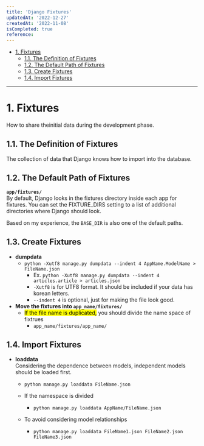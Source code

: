 ```yaml
---
title: 'Django Fixtures'
updatedAt: '2022-12-27'
createdAt: '2022-11-08'
isCompleted: true
reference:
---
```


- [1. Fixtures](#1-fixtures)
  - [1.1. The Definition of Fixtures](#11-the-definition-of-fixtures)
  - [1.2. The Default Path of Fixtures](#12-the-default-path-of-fixtures)
  - [1.3. Create Fixtures](#13-create-fixtures)
  - [1.4. Import Fixtures](#14-import-fixtures)

---

# 1. Fixtures

How to share theinitial data during the development phase.

## 1.1. The Definition of Fixtures

The collection of data that Django knows how to import into the database.

## 1.2. The Default Path of Fixtures

**`app/fixtures/`**  
By default, Django looks in the fixtures directory inside each app for fixtures. You can set the FIXTURE_DIRS setting to a list of additional directories where Django should look.

Based on my experience, the `BASE_DIR` is also one of the default paths.

## 1.3. Create Fixtures

- **dumpdata**
  - `python -Xutf8 manage.py dumpdata --indent 4 AppName.ModelName > FileName.json`
    - Ex. `python -Xutf8 manage.py dumpdata --indent 4 articles.article > articles.json`
    - `-Xutf8` is for UTF8 format. It should be included if your data has korean letters.
    - `--indent 4` is optional, just for making the file look good.
- **Move the fixtures into `app_name/fixtures/`**
  - <mark>If the file name is duplicated,</mark> you should divide the name space of fixtrues
    - `app_name/fixtures/app_name/`

## 1.4. Import Fixtures

- **loaddata**  
  Considering the dependence between models, independent models should be loaded first.

  - `python manage.py loaddata FileName.json`
  - If the namespace is divided

    - `python manage.py loaddata AppName/FileName.json`

  * To avoid considering model relationships

    - `python manage.py loaddata FileName1.json FileName2.json FileName3.json`
